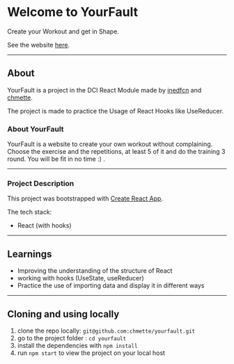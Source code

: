 # Welcome to YourFault

Create your Workout and get in Shape.

See the website [here](https://chmette.github.io/yourfault/).

---

## About

YourFault is a project in the DCI React Module made by [inedfcn](https://github.com/inesfcn) and [chmette](https://github.com/chmette).

The project is made to practice the Usage of React Hooks like UseReducer.

### About YourFault

YourFault is a website to create your own workout without complaining. Choose the exercise and the repetitions, at least 5 of it and do the training 3 round. You will be fit in no time :) .

---

### Project Description

This project was bootstrapped with [Create React App](https://github.com/facebook/create-react-app).

The tech stack:

- React (with hooks)

---

## Learnings

- Improving the understanding of the structure of React
- working with hooks (UseState, useReducer)
- Practice the use of importing data and display it in different ways

---

## Cloning and using locally

1. clone the repo locally: `git@github.com:chmette/yourfault.git`
2. go to the project folder : `cd yourfault`
3. install the dependencies with `npm install`
4. run `npm start` to view the project on your local host
